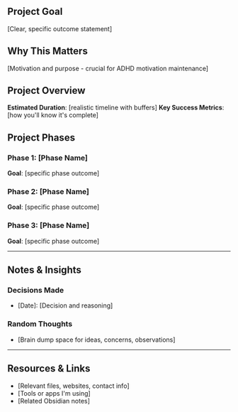 ## Project Goal

[Clear, specific outcome statement]

## Why This Matters

[Motivation and purpose - crucial for ADHD motivation maintenance]

## Project Overview

**Estimated Duration**: [realistic timeline with buffers]
**Key Success Metrics**: [how you'll know it's complete]

## Project Phases

### Phase 1: [Phase Name]

**Goal**: [specific phase outcome]

### Phase 2: [Phase Name]

**Goal**: [specific phase outcome]

### Phase 3: [Phase Name]

**Goal**: [specific phase outcome]

---

## Notes & Insights

### Decisions Made

- [Date]: [Decision and reasoning]

### Random Thoughts

- [Brain dump space for ideas, concerns, observations]

---

## Resources & Links

- [Relevant files, websites, contact info]
- [Tools or apps I'm using]
- [Related Obsidian notes]
